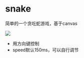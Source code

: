 # snake
简单的一个贪吃蛇游戏，基于canvas

![](https://img.alicdn.com/tfs/TB1razcTVY7gK0jSZKzXXaikpXa-789-790.jpg)

- 用方向键控制
- speed默认150ms，可以自行调节
